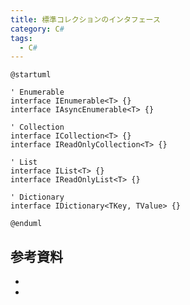```yaml
---
title: 標準コレクションのインタフェース
category: C#
tags:
  - C#
---
```


<!-- more -->


```puml
@startuml

' Enumerable
interface IEnumerable<T> {}
interface IAsyncEnumerable<T> {}

' Collection
interface ICollection<T> {}
interface IReadOnlyCollection<T> {}

' List
interface IList<T> {}
interface IReadOnlyList<T> {}

' Dictionary
interface IDictionary<TKey, TValue> {}

@enduml
```


## 参考資料
- []()
- []()